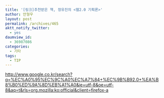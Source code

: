```yaml
---
title: '[링크]추천받은 책, 정유진의 <웹2.0 기획론>'
author: 안형우
layout: post
permalink: /archives/465
aktt_notify_twitter:
  - yes
daumview_id:
  - 36987086
categories:
  - 기타
tags:
  - TIP
---
```

<a target="_blank" href="http://www.google.co.kr/search?q=%EC%A0%95%EC%9C%A0%EC%A7%84+%EC%9B%B92.0+%EA%B8%B0%ED%9A%8D%EB%A1%A0&ie=utf-8&oe=utf-8&aq=t&rls=org.mozilla:ko:official&client=firefox-a">http://www.google.co.kr/search?q=%EC%A0%95%EC%9C%A0%EC%A7%84+%EC%9B%B92.0+%EA%B8%B0%ED%9A%8D%EB%A1%A0&ie=utf-8&oe=utf-8&aq=t&rls=org.mozilla:ko:official&client=firefox-a</a>